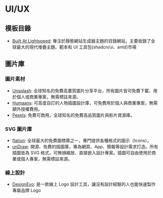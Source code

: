 # UI/UX

## 模板目錄

- [Built At Lightspeed](https://www.builtatlightspeed.com/): 專注於靜態網站生成器主題的目錄網站，主要收錄了全球最大的現代堆疊主題、範本和 UI 工具包(shadcn/ui、antd)市場

## 圖片庫

### 圖片素材

- [Unsplash](https://unsplash.com/): 全球知名的免費高畫質圖片分享平台，所有圖片皆可免費下載、用於個人或商業專案，無需標註來源。
- [Humaans](https://www.humaaans.com/): 可高度自訂的人物插圖設計庫，可免費用於個人與商業專案，無需額外授權費用。
- [Pexels](https://www.pexels.com/zh-tw/): 免費可商用，全球知名的免費高品質圖片與影片資源庫。

### SVG 圖片庫

- [flation](https://www.flaticon.com/): 全球最大的免費圖標庫之一，專門提供各種格式的圖示（Icons）。
- [unDraw](https://undraw.co/illustrations): 開源、免費的插圖庫，專為網頁、App、簡報等設計需求打造。所有插圖皆為 SVG 格式，可無損縮放、直接嵌入設計專案。插圖可自由使用於商業或個人專案，無需標註來源。

### 線上設計

- [DesignEvo](https://www.designevo.com/tw/): 是一款線上 Logo 設計工具，讓沒有設計經驗的人也能快速製作專屬品牌 Logo